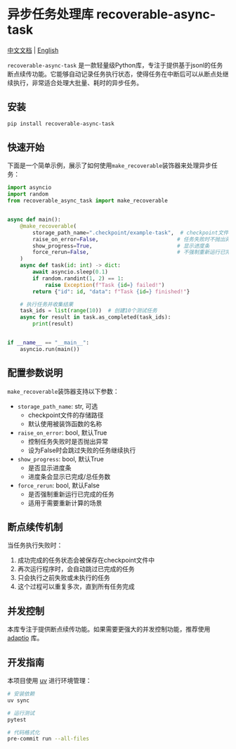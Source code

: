 # 异步任务处理库 recoverable-async-task

[中文文档](README_ZH.md) | [English](README.md)

`recoverable-async-task` 是一款轻量级Python库，专注于提供基于jsonl的任务断点续传功能。它能够自动记录任务执行状态，使得任务在中断后可以从断点处继续执行，非常适合处理大批量、耗时的异步任务。

## 安装

```bash
pip install recoverable-async-task
```

## 快速开始

下面是一个简单示例，展示了如何使用`make_recoverable`装饰器来处理异步任务：

```python
import asyncio
import random
from recoverable_async_task import make_recoverable


async def main():
    @make_recoverable(
        storage_path_name=".checkpoint/example-task",  # checkpoint文件存储路径
        raise_on_error=False,                         # 任务失败时不抛出异常
        show_progress=True,                           # 显示进度条
        force_rerun=False,                            # 不强制重新运行已完成的任务
    )
    async def task(id: int) -> dict:
        await asyncio.sleep(0.1)
        if random.randint(1, 2) == 1:
            raise Exception(f"Task {id=} failed!")
        return {"id": id, "data": f"Task {id=} finished!"}

    # 执行任务并收集结果
    task_ids = list(range(10))  # 创建10个测试任务
    async for result in task.as_completed(task_ids):
        print(result)


if __name__ == "__main__":
    asyncio.run(main())
```

## 配置参数说明

`make_recoverable`装饰器支持以下参数：

- `storage_path_name`: str, 可选
  - checkpoint文件的存储路径
  - 默认使用被装饰函数的名称
- `raise_on_error`: bool, 默认True
  - 控制任务失败时是否抛出异常
  - 设为False时会跳过失败的任务继续执行
- `show_progress`: bool, 默认True
  - 是否显示进度条
  - 进度条会显示已完成/总任务数
- `force_rerun`: bool, 默认False
  - 是否强制重新运行已完成的任务
  - 适用于需要重新计算的场景

## 断点续传机制

当任务执行失败时：
1. 成功完成的任务状态会被保存在checkpoint文件中
2. 再次运行程序时，会自动跳过已完成的任务
3. 只会执行之前失败或未执行的任务
4. 这个过程可以重复多次，直到所有任务完成

## 并发控制

本库专注于提供断点续传功能。如果需要更强大的并发控制功能，推荐使用 [adaptio](https://github.com/Haskely/adaptio) 库。

## 开发指南

本项目使用 [uv](https://docs.astral.sh/uv/#getting-started) 进行环境管理：

```bash
# 安装依赖
uv sync

# 运行测试
pytest

# 代码格式化
pre-commit run --all-files
```
